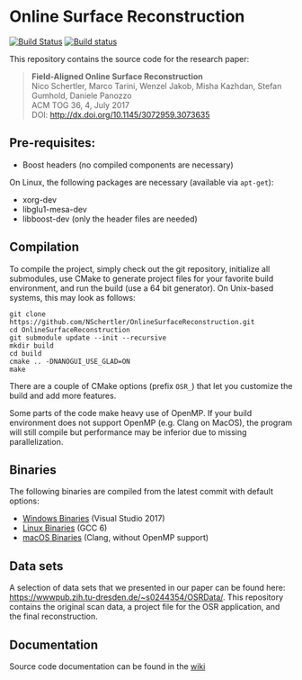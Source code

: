 # Online Surface Reconstruction
[![Build Status](https://travis-ci.org/NSchertler/OnlineSurfaceReconstruction.svg?branch=master)](https://travis-ci.org/NSchertler/OnlineSurfaceReconstruction)
[![Build status](https://ci.appveyor.com/api/projects/status/qwh18dalevme8nf8?svg=true)](https://ci.appveyor.com/project/NSchertler/onlinesurfacereconstruction)

This repository contains the source code for the research paper:
> **Field-Aligned Online Surface Reconstruction** <br/>
> Nico Schertler, Marco Tarini, Wenzel Jakob, Misha Kazhdan, Stefan Gumhold, Daniele Panozzo <br/>
> ACM TOG 36, 4, July 2017 <br/>
> DOI: http://dx.doi.org/10.1145/3072959.3073635

## Pre-requisites:
* Boost headers (no compiled components are necessary)

On Linux, the following packages are necessary (available via `apt-get`):
* xorg-dev
* libglu1-mesa-dev
* libboost-dev (only the header files are needed)

## Compilation
To compile the project, simply check out the git repository, initialize all submodules, use CMake to generate project files for your favorite build environment, and run the build (use a 64 bit generator).
On Unix-based systems, this may look as follows:

    git clone https://github.com/NSchertler/OnlineSurfaceReconstruction.git
    cd OnlineSurfaceReconstruction
    git submodule update --init --recursive
    mkdir build
    cd build
    cmake .. -DNANOGUI_USE_GLAD=ON
    make
	
There are a couple of CMake options (prefix `OSR_`) that let you customize the build and add more features.

Some parts of the code make heavy use of OpenMP.
If your build environment does not support OpenMP (e.g. Clang on MacOS), the program will still compile but performance may be inferior due to missing parallelization.

## Binaries
The following binaries are compiled from the latest commit with default options:
* [Windows Binaries](https://github.com/NSchertler/OnlineSurfaceReconstruction/raw/deploy-windows/osr-windows.zip) (Visual Studio 2017)
* [Linux Binaries](https://github.com/NSchertler/OnlineSurfaceReconstruction/raw/deploy-linux/osr-linux.zip) (GCC 6)
* [macOS Binaries](https://github.com/NSchertler/OnlineSurfaceReconstruction/raw/deploy-osx/osr-macos.zip) (Clang, without OpenMP support)

## Data sets
A selection of data sets that we presented in our paper can be found here: https://wwwpub.zih.tu-dresden.de/~s0244354/OSRData/. This repository contains the original scan data, a project file for the OSR application, and the final reconstruction.

## Documentation
Source code documentation can be found in the [wiki](https://github.com/NSchertler/OnlineSurfaceReconstruction/wiki)